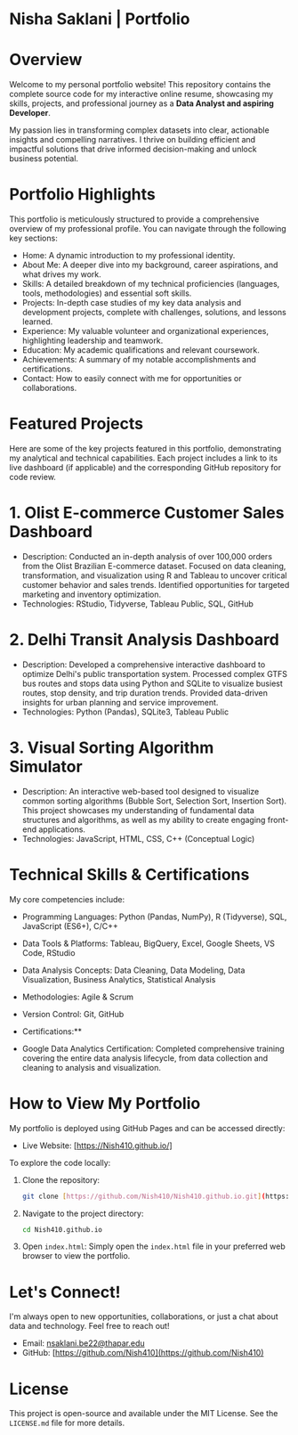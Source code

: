 # Nisha Saklani | Portfolio

# Overview

Welcome to my personal portfolio website! This repository contains the complete source code for my interactive online resume, showcasing my skills, projects, and professional journey as a **Data Analyst and aspiring Developer**.

My passion lies in transforming complex datasets into clear, actionable insights and compelling narratives. I thrive on building efficient and impactful solutions that drive informed decision-making and unlock business potential.

# Portfolio Highlights

This portfolio is meticulously structured to provide a comprehensive overview of my professional profile. You can navigate through the following key sections:

* Home: A dynamic introduction to my professional identity.
* About Me: A deeper dive into my background, career aspirations, and what drives my work.
* Skills: A detailed breakdown of my technical proficiencies (languages, tools, methodologies) and essential soft skills.
* Projects: In-depth case studies of my key data analysis and development projects, complete with challenges, solutions, and lessons learned.
* Experience: My valuable volunteer and organizational experiences, highlighting leadership and teamwork.
* Education: My academic qualifications and relevant coursework.
* Achievements: A summary of my notable accomplishments and certifications.
* Contact: How to easily connect with me for opportunities or collaborations.


# Featured Projects

Here are some of the key projects featured in this portfolio, demonstrating my analytical and technical capabilities. Each project includes a link to its live dashboard (if applicable) and the corresponding GitHub repository for code review.

# 1. Olist E-commerce Customer Sales Dashboard

* Description: Conducted an in-depth analysis of over 100,000 orders from the Olist Brazilian E-commerce dataset. Focused on data cleaning, transformation, and visualization using R and Tableau to uncover critical customer behavior and sales trends. Identified opportunities for targeted marketing and inventory optimization.
* Technologies: RStudio, Tidyverse, Tableau Public, SQL, GitHub

# 2. Delhi Transit Analysis Dashboard

* Description: Developed a comprehensive interactive dashboard to optimize Delhi's public transportation system. Processed complex GTFS bus routes and stops data using Python and SQLite to visualize busiest routes, stop density, and trip duration trends. Provided data-driven insights for urban planning and service improvement.
* Technologies: Python (Pandas), SQLite3, Tableau Public

# 3. Visual Sorting Algorithm Simulator

* Description: An interactive web-based tool designed to visualize common sorting algorithms (Bubble Sort, Selection Sort, Insertion Sort). This project showcases my understanding of fundamental data structures and algorithms, as well as my ability to create engaging front-end applications.
* Technologies: JavaScript, HTML, CSS, C++ (Conceptual Logic)


# Technical Skills & Certifications

My core competencies include:

* Programming Languages: Python (Pandas, NumPy), R (Tidyverse), SQL, JavaScript (ES6+), C/C++
* Data Tools & Platforms: Tableau, BigQuery, Excel, Google Sheets, VS Code, RStudio
* Data Analysis Concepts: Data Cleaning, Data Modeling, Data Visualization, Business Analytics, Statistical Analysis
* Methodologies: Agile & Scrum
* Version Control: Git, GitHub

* Certifications:**
* Google Data Analytics Certification: Completed comprehensive training covering the entire data analysis lifecycle, from data collection and cleaning to analysis and visualization.


# How to View My Portfolio

My portfolio is deployed using GitHub Pages and can be accessed directly:

* Live Website: [https://Nish410.github.io/]

To explore the code locally:

1.  Clone the repository:
    ```bash
    git clone [https://github.com/Nish410/Nish410.github.io.git](https://github.com/Nish410/Nish410.github.io.git)
    ```
2.  Navigate to the project directory:
    ```bash
    cd Nish410.github.io
    ```
3.  Open `index.html`:
    Simply open the `index.html` file in your preferred web browser to view the portfolio.


# Let's Connect!

I'm always open to new opportunities, collaborations, or just a chat about data and technology. Feel free to reach out!

* Email: nsaklani.be22@thapar.edu
* GitHub: [https://github.com/Nish410](https://github.com/Nish410)


# License

This project is open-source and available under the MIT License. See the `LICENSE.md` file for more details.

